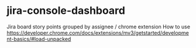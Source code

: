 # jira-console-dashboard
Jira board story points grouped by assignee / chrome extension
How to use
https://developer.chrome.com/docs/extensions/mv3/getstarted/development-basics/#load-unpacked
